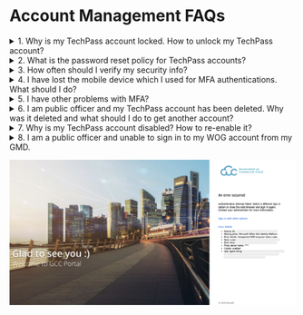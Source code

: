 # Account Management FAQs
<details>
<summary>1. Why is my TechPass account locked. How to unlock my TechPass account?</summary>

If you are a vendor, your TechPass account will be locked after five consecutive unsuccessful login attempts. Go to [reset password][reset-password] and follow the on-screen instructions.

If you are a public officer, [reset GSIB password][reset-password-gsib] according to WOG's password policies. If there are any issues, contact your Agency Facility Management (AFM).

</details>

<details>
<summary>2. What is the password reset policy for TechPass accounts?</summary>

For vendors, we follow the [password policy of Azure Active Directory][password-policy-of-azure-active-directory] and will receive password expiry notifications accordingly. [Reset your password][reset-password-vendor] by following the on-screen instructions on this page.

Based on WOG's password policies, public officers will be notified to [reset GSIB password][reset-password-gsib]. If there are any issues, contact your Agency Facility Management (AFM).

</details>

<details>
<summary>3. How often should I verify my security info?</summary>

As security information is vital, you need to make sure it is always up-to-date. You will receive a reminder every 180 days to review your security info and update it as needed.

To manage your security info any time, go to <a href="https://myaccount.microsoft.com/" target="_blank">My Account</a>.
</details>

<details>
<summary>4. I have lost the mobile device which I used for MFA authentications. What should I do?</summary>

**If you are a vendor**:

i. Raise a [service request](https://go.gov.sg/techpass-sr) to contact our technical support to remove the MFA configured for your TechPass account.

ii. Once this is done, you will be notified. Proceed to [Reset TechPass MFA](reset-techpass-mfa-for-new-device) using your new mobile device.

 **If you are a public officer**:

i. Contact your Agency Facility Management (AFM) to  remove the MFA configured for your WOG account and raise a [service request](https://go.gov.sg/techpass-sr) to remove the MFA configured for your TechPass account.

ii. Once these are completed, reset MFA for [WOG account](reset-security-verification-for-wog-account) and [TechPass account](reset-techpass-mfa-for-new-device) using your new mobile device.

?> In the service request form, select **Service Request** and **Request to reset Multi Factor Authentication (MFA)** as **Ticket Type** and **Service Requests**, respectively.

</details>

<details>
<summary>5. I have other problems with MFA?</summary>

You may visit Microsoft's [Common problems with two-factor verification](https://docs.microsoft.com/en-us/troubleshoot/azure/active-directory/troubleshoot-azure-mfa-issue) for more information or you may raise us a [service request](https://go.gov.sg/techpass-sr).

</details>

<details><summary>6. I am public officer and my TechPass account has been deleted. Why was it deleted and what should I do to get another account?</summary>

When public officers sign up for TechPass, a TechPass account is created but will be in pending status until they accept the invitation link. If they do not accept this invitation link within 30 days, this account will be deleted. Note this is different from disabling TechPass account. If you still want a TechPass account, go to [TechPass portal](http://portal.techpass.gov.sg) and sign up again to receive a new invitation link.

</details>

<details><summary>7. Why is my TechPass account disabled? How to re-enable it?</summary>

Your TechPass account might be disabled if you have not used it for 90 consecutive days. However, if you have not used it for 60 consecutive days, from day 61 onwards you will receive an email alert about your inactive status with the remediation step. If you still do not use your TechPass account, your account will be disabled on day 90 and you will be notified.

To re-enable or if you think your account was incorrectly disabled, raise a [service request](https://go.gov.sg/techpass-sr) with us.

</details>

<details><summary>8. I am a public officer and unable to sign in to my WOG account from my GMD.</summary>

You may encounter this error if you are trying to sign in to your WOG account without setting up the MFA to authenticate it. For more information, refer to [step 3 in Onboarding public officer](https://docs.developer.tech.gov.sg/docs/techpass-user-guide/#/onboard-public-officers-using-non-se-machines?id=step-3-set-up-security-verification-for-your-wog-account)

</details>

![mfa_error](../assets/support/mfa_error.jpg)

[reset-password]: https://passwordreset.microsoftonline.com/
[password-policy-of-azure-active-directory]: https://docs.microsoft.com/en-us/azure/active-directory/authentication/concept-sspr-policy#administrator-password-policy-differences
[reset-password-gsib]: https://itsm.sgnet.gov.sg/sp3
[service-request]: https://go.gov.sg/techpass-sr
[reset-password-vendor]: https://passwordreset.microsoftonline.com/
[reset-mfa]: ../reset-mfa.md
